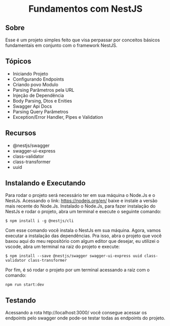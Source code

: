 <h1 align="center">
    Fundamentos com NestJS
</h1>

## Sobre
Esse é um projeto simples feito que visa perpassar por conceitos básicos fundamentais em conjunto com o framework NestJS.

## Tópicos
<ul>
    <li>Iniciando Projeto</li>
    <li>Configurando Endpoints</li>
    <li>Criando povo Modulo</li>
    <li>Parsing Parâmetros pela URL</li>
    <li>Injeção de Dependência</li>
    <li>Body Parsing, Dtos e Enities</li>
    <li>Swagger Api Docs</li>
    <li>Parsing Query Parâmetros</li>
    <li>Exception/Error Handler, Pipes e Validation</li>
</ul>

## Recursos
<ul>
    <li>@nestjs/swagger</li>
    <li>swagger-ui-express</li>
    <li>class-validator</li>
    <li>class-transformer</li>
    <li>uuid</li>    
</ul>

## Instalando e Executando
Para rodar o projeto será necessário ter em sua máquina o Node.Js e o NestJs. Acessando o link: https://nodejs.org/en/ baixe e instale a versão mais recente do Node.Js. Instalado o Node.Js, para fazer instalação do NestJs e rodar o projeto, abra um terminal e execute o seguinte comando:

```
$ npm install i -g @nestjs/cli
```
Com esse comando você instala o NestJs em sua máquina. Agora, vamos executar a instalação das dependências. Pra isso, abra o projeto que você baxou aqui do meu repositório com algum editor que desejar, eu utilizei o vscode, abra um terminal na raiz do projeto e execute:

```
$ npm install --save @nestjs/swagger swagger-ui-express uuid class-validator class-transformer
```

Por fim, é só rodar o projeto por um terminal acessando a raiz com o comando:

```
npm run start:dev
```

## Testando
Acessando a rota http://localhost:3000/ você consegue acessar os endpoints pelo swagger onde pode-se testar todas as endpoints do projeto.





